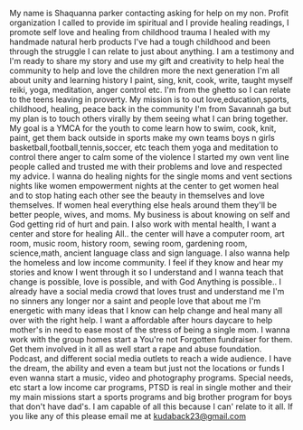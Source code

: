 

My name is Shaquanna parker contacting asking for help on my non. Profit organization I called to provide im spiritual and I provide healing readings, I promote self love and healing from childhood trauma I healed with my handmade natural herb products I've had a tough childhood and been through the struggle I can relate to just about anything. I am a testimony and I'm ready to share my story and use my gift and creativity to help heal the community to help and love the children more the next generation I'm all about unity and learning history I paint, sing, knit, cook, write, taught myself reiki, yoga, meditation, anger control etc.
I'm from the ghetto so I can relate to the teens leaving in proverty. My mission is to out love,education,sports, childhood, healing, peace back in the community I'm from Savannah ga but my plan is to touch others virally by them seeing what I can bring together. My goal is a YMCA for the youth to come learn how to swim, cook, knit, paint, get them back outside in sports make my own teams boys n girls basketball,football,tennis,soccer, etc teach them yoga and meditation to control there anger to calm some of the violence I started my own vent line people called and trusted me with their problems and love and respected my advice. I wanna do healing nights for the single moms and vent sections nights like women empowerment nights at the center to get women heal and to stop hating each other see the beauty in themselves and love themselves. If women heal everything else heals around them they'll be better people, wives, and moms. My business is about knowing on self and God getting rid of hurt and pain. I also work with mental health, I want a center and store for healing All.. the center will have a computer room, art room, music room, history room, sewing room, gardening room, science,math, ancient language class and sign language. I also wanna help the homeless and low income community. I feel if they know and hear my stories and know I went through it so I understand and I wanna teach that change is possible, love is possible, and with God Anything is possible.. I already have a social media crowd that loves trust and understand me I'm no sinners any longer nor a saint and people love that about me I'm energetic with many ideas that I know can help change and heal many all over with the right help. I want a affordable after hours daycare to help mother's in need to ease most of the stress of being a single mom. I wanna work with the group homes start a You're not Forgotten fundraiser for them. Get them involved in it all as well start a rape and abuse foundation. Podcast, and different social media outlets to reach a wide audience. I have the dream, the ability and even a team but just not the locations or funds 
I even wanna start a music, video and photography programs. Special needs,  etc start a low income car programs, PTSD is real in single mother and their my main missions start a sports programs and big brother program for boys that don't have dad's. I am capable of all this because I can' relate to it all. If you like any of this please email me at kudaback23@gmail.com





